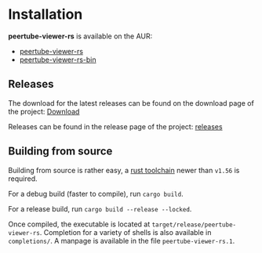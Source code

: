 Installation
============

**peertube-viewer-rs** is available on the AUR: 

- [peertube-viewer-rs](https://aur.archlinux.org/packages/peertube-viewer-rs/)
- [peertube-viewer-rs-bin](https://aur.archlinux.org/packages/peertube-viewer-rs-bin/)

Releases
--------

The download for the latest releases can be found on the download page of the project: [Download](https://peertube-viewer.com/download)

Releases can be found in the release page of the project: [releases](https://peertube-viewer.com/releases)

Building from source
--------------------

Building from source is rather easy, a [rust toolchain](https://www.rust-lang.org/tools/install) newer than `v1.56` is required.

For a debug build (faster to compile), run `cargo build`.

For a release build, run `cargo build --release --locked`.

Once compiled, the executable is located at `target/release/peertube-viewer-rs`.
Completion for a variety of shells is also available in `completions/`.
A manpage is available in the file `peertube-viewer-rs.1`.
